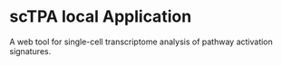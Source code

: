 # scTPA local Application
 A web tool for single-cell transcriptome analysis of pathway activation signatures. 
